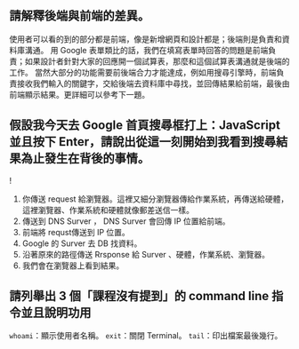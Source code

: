 ## 請解釋後端與前端的差異。

使用者可以看的到的部分都是前端，像是新增網頁和設計都是；後端則是負責和資料庫溝通。
用 Google 表單類比的話，我們在填寫表單時回答的問題是前端負責；如果設計者針對大家的回應開一個試算表，那麼和這個試算表溝通就是後端的工作。
當然大部分的功能需要前後端合力才能達成，例如用搜尋引擎時，前端負責接收我們輸入的關鍵字，交給後端去資料庫中尋找，並回傳結果給前端，最後由前端顯示結果。更詳細可以參考下一題。


## 假設我今天去 Google 首頁搜尋框打上：JavaScript 並且按下 Enter，請說出從這一刻開始到我看到搜尋結果為止發生在背後的事情。

! [](https://i.ibb.co/t3ZG7Gb/image.jpg)

1. 你傳送 request 給瀏覽器。這裡又細分瀏覽器傳給作業系統，再傳送給硬體，這裡瀏覽器、作業系統和硬體就像郵差送信一樣。
2. 傳送到 DNS Surver ， DNS Surver 會回傳 IP 位置給前端。
3. 前端將 requst傳送到 IP 位置。
4. Google 的 Surver 去 DB 找資料。
5. 沿著原來的路徑傳送 Rrsponse 給 Surver 、硬體，作業系統、瀏覽器。
6. 我們會在瀏覽器上看到結果。

## 請列舉出 3 個「課程沒有提到」的 command line 指令並且說明功用

`whoami`：顯示使用者名稱。
`exit`：關閉 Terminal。
`tail`：印出檔案最後幾行。
